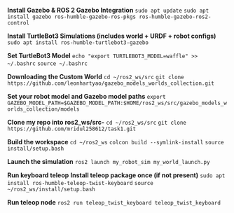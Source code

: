 **Install Gazebo & ROS 2 Gazebo Integration**
`sudo apt update`
`sudo apt install gazebo ros-humble-gazebo-ros-pkgs ros-humble-gazebo-ros2-control`

**Install TurtleBot3 Simulations (includes world + URDF + robot configs)**
`sudo apt install ros-humble-turtlebot3-gazebo`

**Set TurtleBot3 Model**
`echo "export TURTLEBOT3_MODEL=waffle" >> ~/.bashrc`
`source ~/.bashrc`

**Downloading the Custom World**
`cd ~/ros2_ws/src`
`git clone https://github.com/leonhartyao/gazebo_models_worlds_collection.git`

**Set your robot model and Gazebo model paths**
`export GAZEBO_MODEL_PATH=$GAZEBO_MODEL_PATH:$HOME/ros2_ws/src/gazebo_models_worlds_collection/models`


**Clone my repo into ros2_ws/src-**
`cd ~/ros2_ws/src`
`git clone https://github.com/mridul258612/task1.git `  

**Build the workspace**
`cd ~/ros2_ws`
`colcon build --symlink-install`
`source install/setup.bash`
      
**Launch the simulation**
`ros2 launch my_robot_sim my_world_launch.py`

**Run keyboard teleop**
**Install teleop package once (if not present)**
`sudo apt install ros-humble-teleop-twist-keyboard`
`source ~/ros2_ws/install/setup.bash`

**Run teleop node**
`ros2 run teleop_twist_keyboard teleop_twist_keyboard`
